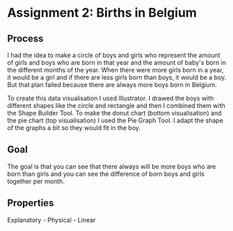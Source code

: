 # Assignment 2: Births in Belgium 

## Process
I had the idea to make a circle of boys and girls who represent the amount of girls and boys who are born in that year and the amount of baby's born in the different months of the year. When there were more girls born in a year, it would be a girl and if there are less girls born than boys, it would be a boy. But that plan failed because there are always more boys born in Belgium.

To create this data visualisation I used Illustrator. I drawed the boys with different shapes like the circle and rectangle and then I combined them with the Shape Builder Tool. To make the donut chart (bottom visualisation) and the pie chart (top visualisation) I used the Pie Graph Tool. I adapt the shape of the graphs a bit so they would fit in the boy.  

## Goal
The goal is that you can see that there always will be more boys who are born than girls and you can see the difference of born boys and girls together per month. 

## Properties 
Explanatory - Physical - Linear
